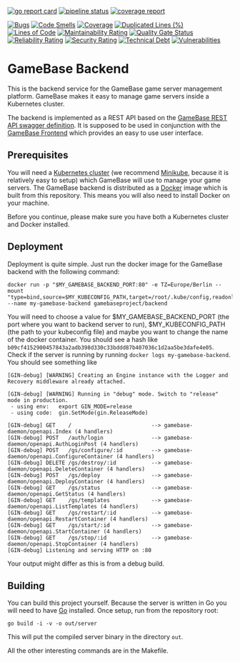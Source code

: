 [![go report card](https://goreportcard.com/badge/gitlab.tandashi.de/GameBase/gamebase-backend)](https://goreportcard.com/report/gitlab.tandashi.de/GameBase/gamebase-backend)
[![pipeline status](https://gitlab.tandashi.de/GameBase/gamebase-backend/badges/master/pipeline.svg)](https://gitlab.tandashi.de/GameBase/gamebase-backend/commits/master)
[![coverage report](https://gitlab.tandashi.de/GameBase/gamebase-backend/badges/master/coverage.svg)](https://gitlab.tandashi.de/GameBase/gamebase-backend/-/commits/master)

[![Bugs](https://sonarqube.gahr.dev/api/project_badges/measure?project=gamebase-daemon&metric=bugs)](https://sonarqube.gahr.dev/dashboard?id=gamebase-daemon)
[![Code Smells](https://sonarqube.gahr.dev/api/project_badges/measure?project=gamebase-daemon&metric=code_smells)](https://sonarqube.gahr.dev/dashboard?id=gamebase-daemon)
[![Coverage](https://sonarqube.gahr.dev/api/project_badges/measure?project=gamebase-daemon&metric=coverage)](https://sonarqube.gahr.dev/dashboard?id=gamebase-daemon)
[![Duplicated Lines (%)](https://sonarqube.gahr.dev/api/project_badges/measure?project=gamebase-daemon&metric=duplicated_lines_density)](https://sonarqube.gahr.dev/dashboard?id=gamebase-daemon)
[![Lines of Code](https://sonarqube.gahr.dev/api/project_badges/measure?project=gamebase-daemon&metric=ncloc)](https://sonarqube.gahr.dev/dashboard?id=gamebase-daemon)
[![Maintainability Rating](https://sonarqube.gahr.dev/api/project_badges/measure?project=gamebase-daemon&metric=sqale_rating)](https://sonarqube.gahr.dev/dashboard?id=gamebase-daemon)
[![Quality Gate Status](https://sonarqube.gahr.dev/api/project_badges/measure?project=gamebase-daemon&metric=alert_status)](https://sonarqube.gahr.dev/dashboard?id=gamebase-daemon)
[![Reliability Rating](https://sonarqube.gahr.dev/api/project_badges/measure?project=gamebase-daemon&metric=reliability_rating)](https://sonarqube.gahr.dev/dashboard?id=gamebase-daemon)
[![Security Rating](https://sonarqube.gahr.dev/api/project_badges/measure?project=gamebase-daemon&metric=security_rating)](https://sonarqube.gahr.dev/dashboard?id=gamebase-daemon)
[![Technical Debt](https://sonarqube.gahr.dev/api/project_badges/measure?project=gamebase-daemon&metric=sqale_index)](https://sonarqube.gahr.dev/dashboard?id=gamebase-daemon)
[![Vulnerabilities](https://sonarqube.gahr.dev/api/project_badges/measure?project=gamebase-daemon&metric=vulnerabilities)](https://sonarqube.gahr.dev/dashboard?id=gamebase-daemon)

# GameBase Backend
This is the backend service for the GameBase game server management platform.
GameBase makes it easy to manage game servers inside a Kubernetes cluster.

The backend is implemented as a REST API based on the 
[GameBase REST API swagger definition](https://gitlab.tandashi.de/GameBase/swagger-rest-api). 
It is supposed to be used in conjunction with the 
[GameBase Frontend](https://gitlab.tandashi.de/GameBase/gamebase-frontend) 
which provides an easy to use user interface.

## Prerequisites
You will need a [Kubernetes cluster](https://kubernetes.io/) 
(we recommend [Minikube](https://kubernetes.io/docs/setup/learning-environment/minikube/),
because it is relatively easy to setup) which GameBase will use to manage your game servers.
The GameBase backend is distributed as a [Docker](https://www.docker.com/) image which is built from this repository.
This means you will also need to install Docker on your machine.

Before you continue, please make sure you have both a Kubernetes cluster and Docker installed.

## Deployment
Deployment is quite simple. Just run the docker image for the GameBase backend with the following command:

    docker run -p "$MY_GAMEBASE_BACKEND_PORT:80" -e TZ=Europe/Berlin --mount "type=bind,source=$MY_KUBECONFIG_PATH,target=/root/.kube/config,readonly" --name my-gamebase-backend gamebaseproject/backend

You will need to choose a value for $MY_GAMEBASE_BACKEND_PORT (the port where you want to backend server to run),
$MY_KUBECONFIG_PATH (the path to your kubeconfig file) and maybe you want to change the name of the docker container.
You should see a hash like `b09cf4152900457843a2adb398d330c33bddd87b407036c1d2aa5be3dafe4e05`.
Check if the server is running by running `docker logs my-gamebase-backend`. You should see something like 

    [GIN-debug] [WARNING] Creating an Engine instance with the Logger and Recovery middleware already attached.
    
    [GIN-debug] [WARNING] Running in "debug" mode. Switch to "release" mode in production.
     - using env:   export GIN_MODE=release
     - using code:  gin.SetMode(gin.ReleaseMode)
    
    [GIN-debug] GET    /                         --> gamebase-daemon/openapi.Index (4 handlers)
    [GIN-debug] POST   /auth/login               --> gamebase-daemon/openapi.AuthLoginPost (4 handlers)
    [GIN-debug] POST   /gs/configure/:id         --> gamebase-daemon/openapi.ConfigureContainer (4 handlers)
    [GIN-debug] DELETE /gs/destroy/:id           --> gamebase-daemon/openapi.DeleteContainer (4 handlers)
    [GIN-debug] POST   /gs/deploy                --> gamebase-daemon/openapi.DeployContainer (4 handlers)
    [GIN-debug] GET    /gs/status                --> gamebase-daemon/openapi.GetStatus (4 handlers)
    [GIN-debug] GET    /gs/templates             --> gamebase-daemon/openapi.ListTemplates (4 handlers)
    [GIN-debug] GET    /gs/restart/:id           --> gamebase-daemon/openapi.RestartContainer (4 handlers)
    [GIN-debug] GET    /gs/start/:id             --> gamebase-daemon/openapi.StartContainer (4 handlers)
    [GIN-debug] GET    /gs/stop/:id              --> gamebase-daemon/openapi.StopContainer (4 handlers)
    [GIN-debug] Listening and serving HTTP on :80

Your output might differ as this is from a debug build.

## Building
You can build this project yourself.
Because the server is written in Go you will need to have [Go](https://golang.org/) installed.
Once setup, run from the repository root:

    go build -i -v -o out/server

This will put the compiled server binary in the directory `out`.

All the other interesting commands are in the Makefile.
